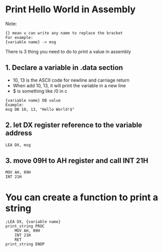 # Print Hello World in Assembly
Note:
```
{} mean u can write any name to replace the bracket
For example:
{variable name} -> msg
```
There is 3 thing you need to do to print a value in assembly
## 1. Declare a variable in .data section
- 10, 13 is the ASCII code for newline and carriage return
- When add 10, 13, it will print the variable in a new line
- $ is something like /0 in c
```
{variable name} DB value
Example:
msg DB 10, 13, "Hello World!$"
```
## 2. let DX register reference to the variable address
```
LEA DX, msg
```
## 3. move 09H to AH register and call INT 21H
```
MOV AH, 09H
INT 21H
```

# You can create a function to print a string
```assembly
;LEA DX, {variable name}
print_string PROC
    MOV AH, 09H
    INT 21H
    RET
print_string ENDP
```